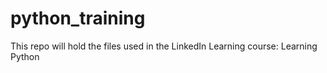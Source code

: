 # python_training

This repo will hold the files used in the LinkedIn Learning course: Learning Python
